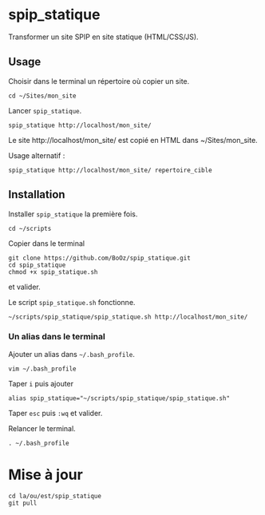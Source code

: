 # spip_statique
Transformer un site SPIP en site statique (HTML/CSS/JS).

## Usage

Choisir dans le terminal un répertoire où copier un site. 
```
cd ~/Sites/mon_site
```
Lancer `spip_statique`.
```
spip_statique http://localhost/mon_site/
```
Le site http://localhost/mon_site/ est copié en HTML dans ~/Sites/mon_site.

Usage alternatif :
```
spip_statique http://localhost/mon_site/ repertoire_cible
```


## Installation
Installer `spip_statique` la première fois.
```
cd ~/scripts
```
Copier dans le terminal
```
git clone https://github.com/BoOz/spip_statique.git
cd spip_statique
chmod +x spip_statique.sh
```
et valider.

Le script `spip_statique.sh` fonctionne.
```
~/scripts/spip_statique/spip_statique.sh http://localhost/mon_site/
```

### Un alias dans le terminal
Ajouter un alias dans `~/.bash_profile`.
```
vim ~/.bash_profile
```
Taper `i` puis ajouter
```
alias spip_statique="~/scripts/spip_statique/spip_statique.sh"
```
Taper `esc` puis `:wq` et valider.

Relancer le terminal.
```
. ~/.bash_profile
```

# Mise à jour
```
cd la/ou/est/spip_statique
git pull
```

